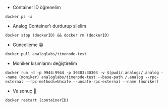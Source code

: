 * Container ID öğrenelim

```console
docker ps -a
```

* Analog Conteiner'ı durdurup silelim

```console
docker stop (dockerID) && docker rm (dockerID)
```

* Güncelleme 😁

```console
docker pull analoglabs/timenode-test
```
* Moniker kısımlarını değiştirelim

```console
docker run -d -p 9944:9944 -p 30303:30303 -v $(pwd)/.analog:/.analog --name (moniker) analoglabs/timenode-test --base-path /.analog --rpc-external --rpc-methods=Unsafe --unsafe-rpc-external --name (moniker)
```

* Ve sonuç 🐅

```console
docker restart (conteinerID)
```
